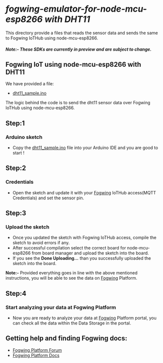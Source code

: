 # _fogwing-emulator-for-node-mcu-esp8266 with DHT11_

This directory provide a files that reads the sensor data and sends the same to Fogwing IoTHub using node-mcu-esp8266.

#####  Note:- These SDKs are currently in preview and are subject to change.

## Fogwing IoT using node-mcu-esp8266 with DHT11


We have provided a file:
* [dht11_sample.ino](https://github.com/factana/fogwing-node-mcu-esp8266/blob/main/fw-iothub-dht11-sensor/dht11_sample.ino)

The logic behind the code is to send the dht11 sensor data over Fogwing IoTHub using node-mcu-esp8266.

## Step:1
### Arduino sketch

* Copy the [dht11_sample.ino](https://github.com/factana/fogwing-node-mcu-esp8266/blob/main/fw-iothub-sample-payload/sample_payload.ino) file into your Arduino IDE and you are good to start !

## Step:2
### Credentials
* Open the sketch and update it with your [Fogwing](https://enterprise.fogwing.net/) IoTHub access(MQTT Credentials) and set the sensor pin.

## Step:3
### Upload the sketch
* Once you updated the sketch with Fogwing IoTHub access, compile the sketch to avoid errors if any.
* After successful compilation select the correct board for node-mcu-esp8266 from board manager and upload the sketch into the board.
* If you see the **Done Uploading...** than you successfully uploaded the sketch into the board.

**Note:-** Provided everything goes in line with the above mentioned instructions, you will be able to see the data on [Fogwing](https://enterprise.fogwing.net/) Platform.

## Step:4
### Start analyzing your data at Fogwing Platform
* Now you are ready to analyze your data at [Fogwing](https://enterprise.fogwing.net/)  Platform portal, you can check all the data within the Data Storage in the portal.

## Getting help and finding Fogwing docs:
* [Fogwing Platform Forum](https://enterprise.fogwing.net/)
* [Fogwing Platform Docs](https://docs.fogwing.io/fogwing-platform/)
